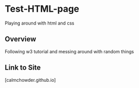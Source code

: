 # Test-HTML-page
Playing around with html and css

## Overview
Following w3 tutorial and messing around with random things

## Link to Site
[calmchowder.github.io]

